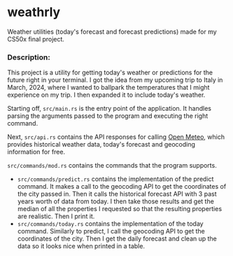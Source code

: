 # weathrly

Weather utilities (today's forecast and forecast predictions) made for my CS50x final project.

### Description:

This project is a utility for getting today's weather or predictions for the future right in your terminal. I got the idea from my upcoming trip to Italy in March, 2024, where I wanted to ballpark the temperatures that I might experience on my trip. I then expanded it to include today's weather.

Starting off, `src/main.rs` is the entry point of the application. It handles parsing the arguments passed to the program and executing the right command.

Next, `src/api.rs` contains the API responses for calling [Open Meteo](https://open-meteo.com/), which provides historical weather data, today's forecast and geocoding information for free.

`src/commands/mod.rs` contains the commands that the program supports.
- `src/commands/predict.rs` contains the implementation of the predict command. It makes a call to the geocoding API to get the coordinates of the city passed in. Then it calls the historical forecast API with 3 past years worth of data from today. I then take those results and get the median of all the properties I requested so that the resulting properties are realistic. Then I print it.
- `src/commands/today.rs` contains the implementation of the today command. Similarly to predict, I call the geocoding API to get the coordinates of the city. Then I get the daily forecast and clean up the data so it looks nice when printed in a table.

